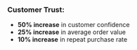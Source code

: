 ### **Customer Trust:**
- **50% increase** in customer confidence
- **25% increase** in average order value
- **10% increase** in repeat purchase rate

